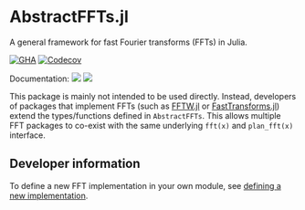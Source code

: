 # AbstractFFTs.jl

A general framework for fast Fourier transforms (FFTs) in Julia.

[![GHA](https://github.com/JuliaMath/AbstractFFTs.jl/workflows/CI/badge.svg)](https://github.com/JuliaMath/AbstractFFTs.jl/actions?query=workflow%3ACI+branch%3Amaster)
[![Codecov](http://codecov.io/github/JuliaMath/AbstractFFTs.jl/coverage.svg?branch=master)](http://codecov.io/github/JuliaMath/AbstractFFTs.jl?branch=master)

Documentation:
[![](https://img.shields.io/badge/docs-stable-blue.svg)](https://JuliaMath.github.io/AbstractFFTs.jl/stable)
[![](https://img.shields.io/badge/docs-latest-blue.svg)](https://JuliaMath.github.io/AbstractFFTs.jl/dev)

This package is mainly not intended to be used directly.
Instead, developers of packages that implement FFTs (such as [FFTW.jl](https://github.com/JuliaMath/FFTW.jl) or [FastTransforms.jl](https://github.com/JuliaApproximation/FastTransforms.jl))
extend the types/functions defined in `AbstractFFTs`.
This allows multiple FFT packages to co-exist with the same underlying `fft(x)` and `plan_fft(x)` interface.

## Developer information

To define a new FFT implementation in your own module, see [defining a new implementation](https://juliamath.github.io/AbstractFFTs.jl/stable/implementations/#Defining-a-new-implementation).

